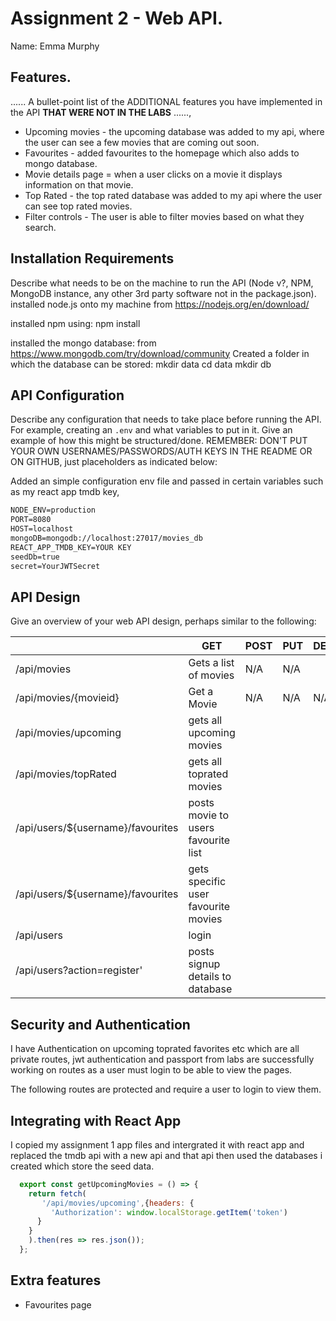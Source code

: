 # Assignment 2 - Web API.

Name: Emma Murphy

## Features.

...... A bullet-point list of the ADDITIONAL features you have implemented in the API **THAT WERE NOT IN THE LABS** ......,
 
 + Upcoming movies - the upcoming database was added to my api, where the user can see a few movies that are coming out soon.
 + Favourites - added favourites to the homepage which also adds to mongo database.
 + Movie details page = when a user clicks on a movie it displays information on that movie.
 + Top Rated - the top rated database was added to my api where the user can see top rated movies.
 + Filter controls - The user is able to filter movies based on what they search.

## Installation Requirements

Describe what needs to be on the machine to run the API (Node v?, NPM, MongoDB instance, any other 3rd party software not in the package.json). 
installed node.js onto my machine from https://nodejs.org/en/download/

installed npm using:
npm install

installed the mongo database:
from https://www.mongodb.com/try/download/community
Created a folder in which the database can be stored:
mkdir data 
cd data
mkdir db



## API Configuration
Describe any configuration that needs to take place before running the API. For example, creating an ``.env`` and what variables to put in it. Give an example of how this might be structured/done.
REMEMBER: DON'T PUT YOUR OWN USERNAMES/PASSWORDS/AUTH KEYS IN THE README OR ON GITHUB, just placeholders as indicated below:

Added an simple configuration env file and passed in certain variables such as my react app tmdb key, 
```bat
NODE_ENV=production
PORT=8080
HOST=localhost
mongoDB=mongodb://localhost:27017/movies_db
REACT_APP_TMDB_KEY=YOUR KEY
seedDb=true
secret=YourJWTSecret
```


## API Design
Give an overview of your web API design, perhaps similar to the following: 

|  |  GET | POST | PUT | DELETE
| -- | -- | -- | -- | -- 
| /api/movies |Gets a list of movies | N/A | N/A |
| /api/movies/{movieid} | Get a Movie | N/A | N/A | N/A
| /api/movies/upcoming | gets all upcoming movies
| /api/movies/topRated | gets all toprated movies
| /api/users/${username}/favourites | posts movie to users favourite list
| /api/users/${username}/favourites | gets specific user favourite movies
| /api/users | login
| /api/users?action=register' | posts signup details to database




## Security and Authentication
I have Authentication on upcoming toprated favorites etc which are all private routes, jwt authentication and passport from labs are successfully working on routes as a user must login to be able to view the pages.


The following routes are protected and require a user to login to view them.
<PrivateRoute path="/favourites" component={Favourites} />
<PrivateRoute path="/upcoming" component={Upcoming} />
<PrivateRoute path="/toprated" component={TopRated} />
<PrivateRoute path="/movies/:id" component={Movies} />

## Integrating with React App

I copied my assignment 1 app files and intergrated it with react app and replaced the tmdb api with a new api and that api then used the databases i created which store the seed data. 



~~~Javascript
  export const getUpcomingMovies = () => {
    return fetch(
       '/api/movies/upcoming',{headers: {
         'Authorization': window.localStorage.getItem('token')
      }
    }
    ).then(res => res.json());
  };
~~~

## Extra features

- Favourites page




